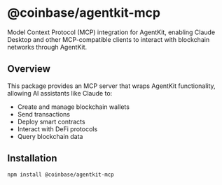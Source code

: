 # @coinbase/agentkit-mcp

Model Context Protocol (MCP) integration for AgentKit, enabling Claude Desktop and other MCP-compatible clients to interact with blockchain networks through AgentKit.

## Overview

This package provides an MCP server that wraps AgentKit functionality, allowing AI assistants like Claude to:

- Create and manage blockchain wallets
- Send transactions
- Deploy smart contracts
- Interact with DeFi protocols
- Query blockchain data

## Installation

```bash
npm install @coinbase/agentkit-mcp
```
